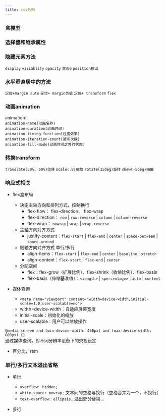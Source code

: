 ```yaml
---
title: css系列
---
```


### 盒模型

### 选择器和继承属性

### 隐藏元素方法
```display```  ```visiablity```  ```opacity```  ```宽高0```  ```position移出```

### 水平垂直居中的方法
```定位+margin auto```  ```定位+ margin负值```  ```定位+ transform```  ```flex```

### 动画animation
animation:   
```animation-name(动画名称)```   
```animation-duration(动画时间)```   
```animation-timing-function(过度效果)```   
```animation-iteration-count(循环次数)```   
```animation-fill-mode(动画时间之外的状态)```

### 转换transform
```translate(50%, 50%)位移```  ```scale(.8)缩放```  ```rotate(15deg)旋转```  ```skew(-5deg)扭曲```

### 响应式相关
* flex盒布局
  * 决定主轴方向和排列方式，控制换行
    * flex-flow： flex-direction、 flex-wrap
    * flex-direction： ```row``` | ```row-reverse``` | ```column``` | ```column-reverse```
    * flex-wrap： ```nowrap``` | ```wrap``` | ```wrap-reverse```
  * 主轴方向对齐方式
    * justify-content：```flex-start``` | ```flex-end``` | ```center``` | ```space-between``` | ```space-around```
  * 侧轴方向对齐方式 单行/多行
    * align-items：```flex-start``` | ```flex-end``` | ```center``` | ```baseline``` | ```stretch```
    * align-content：```flex-start``` | ```flex-end``` | ```center``` 
  * 分配空间
    * flex：flex-grow（扩展比例）、flex-shrink（收缩比例）、flex-basis
    * flex-basis（伸缩基准值）：```<length>``` | ```<percentage>``` | ```auto``` | ```content```

* 媒体查询   
  * ```<meta name="viewport" content="width=device-width,initial-scale=1.0,user-scalable=no">```   
  * width=device-width：自适应屏幕宽度
  * initial-scale：初始化的缩放
  * user-scalable：用户可以缩放操作   

```@media screen and (min-device-width: 400px) and (max-device-width: 800px) {}```   
通过媒体查询，对不同分辨率设备下的央视设定

* 百分比，rem

### 单行/多行文本溢出省略
* 单行
  * ```overflow: hidden;```
  * ```white-space: nowrap;```  文本间的空格与换行（空格合并为一个，不换行）
  * ```text-overflow: ellipsis;```  溢出部分替换...

* 多行



